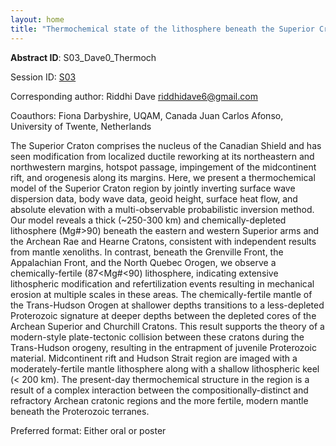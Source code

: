 ```yaml
---
layout: home
title: "Thermochemical state of the lithosphere beneath the Superior Craton region from multi-observable probabilistic inversion"
---
```



**Abstract ID**: S03_Dave0_Thermoch

Session ID: [S03](.)

Corresponding author: Riddhi Dave <a href="mailto:riddhidave6@gmail.com">riddhidave6@gmail.com</a>

Coauthors: Fiona Darbyshire, UQAM, Canada
 Juan Carlos Afonso, University of Twente, Netherlands 

The Superior Craton comprises the nucleus of the Canadian Shield and has seen modification from localized ductile reworking at its northeastern and northwestern margins, hotspot passage, impingement of the midcontinent rift, and orogenesis along its margins. Here, we present a thermochemical model of the Superior Craton region by jointly inverting surface wave dispersion data, body wave data, geoid height, surface heat flow, and absolute elevation with a multi-observable probabilistic inversion method. Our model reveals a thick (~250-300 km) and chemically-depleted lithosphere (Mg#>90) beneath the eastern and western Superior arms and the Archean Rae and Hearne Cratons, consistent with independent results from mantle xenoliths.
 In contrast, beneath the Grenville Front, the Appalachian Front, and the North Quebec Orogen, we observe a chemically-fertile (87<Mg#<90) lithosphere, indicating extensive lithospheric modification and refertilization events resulting in mechanical erosion at multiple scales in these areas.
 The chemically-fertile mantle of the Trans-Hudson Orogen at shallower depths transitions to a less-depleted Proterozoic signature at deeper depths between the depleted cores of the Archean Superior and Churchill Cratons. This result supports the theory of a modern-style plate-tectonic collision between these cratons during the Trans-Hudson orogeny, resulting in the entrapment of juvenile Proterozoic material. 
 Midcontinent rift and Hudson Strait region are imaged with a moderately-fertile mantle lithosphere along with a shallow lithospheric keel (< 200 km). 
 The present-day thermochemical structure in the region is a result of a complex interaction between the compositionally-distinct and refractory Archean cratonic regions and the more fertile, modern mantle beneath the Proterozoic terranes.

Preferred format: Either oral or poster
